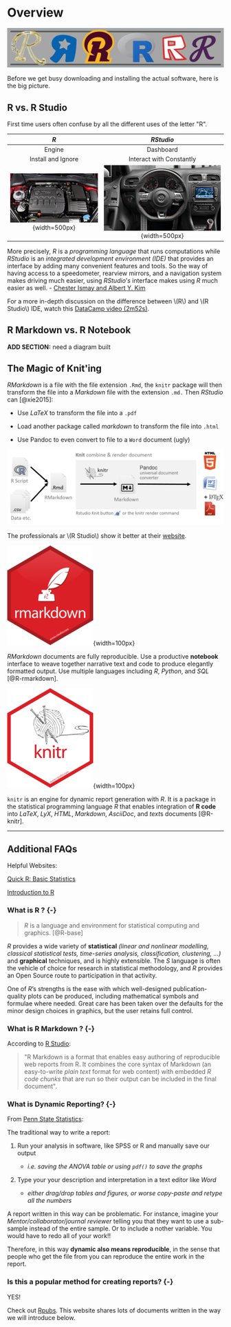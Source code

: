 # Overview

![](images/headers/manyRs.png)


Before we get busy downloading and installing the actual software, here is the big picture.



## R vs. R Studio

First time users often confuse by all the different uses of the letter "R". 

| $R$ | $R Studio$ |
|:---:|:-----------:|
| Engine | Dashboard |
| Install and Ignore | Interact with Constantly | 
| ![](images/car_engine.jpg){width=500px} | ![](images/car_dashboard.jpg){width=500px} |


More precisely, $R$ is a *programming language* that runs computations while $R Studio$ is an *integrated development environment (IDE)* that provides an interface by adding many convenient features and tools. So the way of having access to a speedometer, rearview mirrors, and a navigation system makes driving much easier, using $RStudio’s$ interface makes using $R$ much easier as well.  - [Chester Ismay and Albert Y. Kim](https://ismayc.github.io/moderndive/index.html)




<div class="rmdlink">
<p>For a more in-depth discussion on the difference between <span class="math inline">\(R\)</span> and <span class="math inline">\(R Studio\)</span> IDE, watch this <a href="https://campus.datacamp.com/courses/working-with-the-rstudio-ide-part-1/orientation?ex=1">DataCamp video (2m52s)</a>.</p>
</div>



## R Markdown vs. R Notebook



<div class="rmdconstruct">
<p><strong>ADD SECTION:</strong> need a diagram built</p>
</div>





## The Magic of Knit'ing

$R Markdown$ is a file with the file extension `.Rmd`, the `knitr` package will then transform the file into a *Markdown* file with the extension `.md.` Then $R Studio$ can [@xie2015]:

  * Use $LaTeX$ to transform the file into a `.pdf` 
    
  * Load another package called $markdown$ to transform the file into `.html`   
    
  * Use Pandoc to even convert to file to a `Word` document (ugly)

![](images/processRStudio.png)



<div class="rmdlink">
<p>The professionals ar <span class="math inline">\(R Studio\)</span> show it better at their <a href="https://rmarkdown.rstudio.com/index.html">website</a>.</p>
</div>



![](images/hex/rmarkdown-200x232.png){width=100px}

 
$R Markdown$ documents are fully reproducible. Use a productive **notebook** interface to weave together narrative text and code to produce elegantly formatted output. Use multiple languages including $R$, $Python$, and $SQL$ [@R-rmarkdown].


![](images/hex/knitr-200x232.png){width=100px}


`knitr` is an engine for dynamic report generation with $R$. It is a package in the statistical programming language $R$ that enables integration of **R code** into $LaTeX$, $LyX$, $HTML$, $Markdown$, $AsciiDoc$, and $text$s documents [@R-knitr].



-------------

## Additional FAQs 


<div class="rmdlink">
<p>Helpful Websites:</p>
<p><a href="https://www.statmethods.net/stats/index.html">Quick R: Basic Statistics</a></p>
<p><a href="https://libguides.library.kent.edu/statconsulting/r">Introduction to R</a></p>
</div>



### What is R ? {-}

> $R$ is a language and environment for statistical computing and graphics. [@R-base]

$R$ provides a wide variety of **statistical** *(linear and nonlinear modelling, classical statistical tests, time-series analysis, classification, clustering, ...)* and **graphical** techniques, and is highly extensible. The $S$ language is often the vehicle of choice for research in statistical methodology, and $R$ provides an Open Source route to participation in that activity.

One of $R$’s strengths is the ease with which well-designed publication-quality plots can be produced, including mathematical symbols and formulae where needed. Great care has been taken over the defaults for the minor design choices in graphics, but the user retains full control.



### What is R Markdown ? {-}

According to [R Studio](www.rstudio.com):

> "R Markdown is a format that enables easy authoring of reproducible web reports from R. It combines the core syntax of Markdown (an easy-to-write *plain text* format for web content) with embedded *$R$ code chunks* that are run so their output can be included in the final document".





### What is Dynamic Reporting? {-}

From [Penn State Statistics](https://onlinecourses.science.psu.edu/statprogram/markdown): 

The traditional way to write a report:

1. Run your analysis in software, like SPSS or R and manually save our output
    * *i.e. saving the ANOVA table or using `pdf()` to save the graphs*  


2. Type your your description and interpretation in a text editor like *Word*
    * *either drag/drop tables and figures, or worse copy-paste and retype all the numbers*


A report written in this way can be problematic.  For instance, imagine your *Mentor/collaborator/journal reviewer*  telling you that they want to use a sub-sample instead of the entire sample. Or to include a nother variable.  You would have to redo all of your work!! 

Therefore, in this way **dynamic also means reproducible**, in the sense that people who get the file from you can reproduce the entire work in the report.






### Is this a popular method for creating reports? {-}

YES!

<div class="rmdlink">
<p>Check out <a href="http://rpubs.com/">Rpubs</a>. This website shares lots of documents written in the way we will introduce below.</p>
</div>





